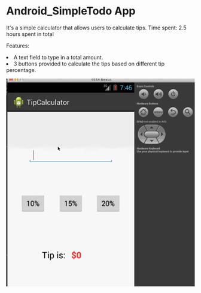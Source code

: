 Android_SimpleTodo App
==================
It's a simple calculator that allows users to calculate tips. 
Time spent: 2.5 hours spent in total 

Features:
<p>
<li>A text field to type in a total amount.</li>
<li>3 buttons provided to calculate the tips based on different tip percentage.</li>

<p>
<img src="gif_TipCalculator.gif" alt="Video Walkthrough" style="max-width:100%;"></img>
</p>
<br/>
